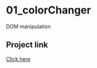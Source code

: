 # 01_colorChanger
DOM manipulation
## Project link
[Click here](https://aditya301200.github.io/01_colorChanger/)
